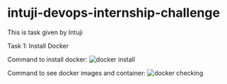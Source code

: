 # intuji-devops-internship-challenge
This is task given by Intuji

Task 1: Install Docker

Command to install docker:
![docker install](https://github.com/Rakshya05/intuji-devops-internship-challenge/assets/135014386/a2a91a94-605e-4f96-a6ab-842848e6b9cd)

Command to see docker images and container:
![docker checking](https://github.com/Rakshya05/intuji-devops-internship-challenge/assets/135014386/e9b48968-c04c-4ed7-a1ef-77efb396b845)



